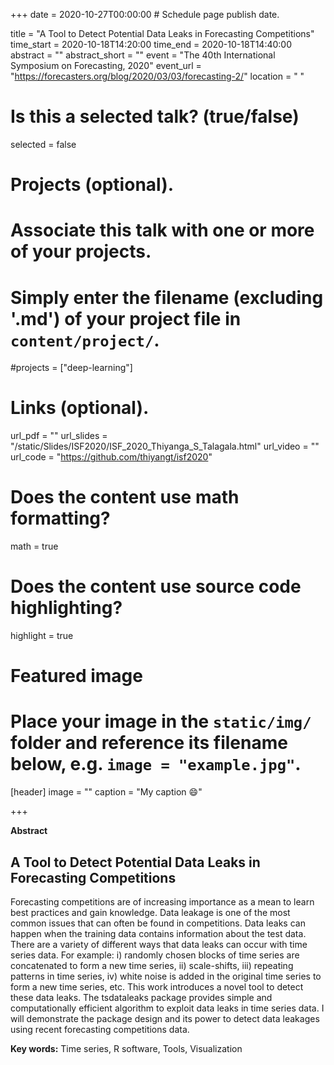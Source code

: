 +++
date = 2020-10-27T00:00:00  # Schedule page publish date.

title = "A Tool to Detect Potential Data Leaks in Forecasting Competitions"
time_start = 2020-10-18T14:20:00
time_end = 2020-10-18T14:40:00
abstract = ""
abstract_short = ""
event = "The 40th International Symposium on Forecasting, 2020"
event_url = "https://forecasters.org/blog/2020/03/03/forecasting-2/"
location = " "

# Is this a selected talk? (true/false)
selected = false

# Projects (optional).
#   Associate this talk with one or more of your projects.
#   Simply enter the filename (excluding '.md') of your project file in `content/project/`.
#projects = ["deep-learning"]

# Links (optional).
url_pdf = ""
url_slides = "/static/Slides/ISF2020/ISF_2020_Thiyanga_S_Talagala.html"
url_video = ""
url_code = "https://github.com/thiyangt/isf2020"

# Does the content use math formatting?
math = true

# Does the content use source code highlighting?
highlight = true

# Featured image
# Place your image in the `static/img/` folder and reference its filename below, e.g. `image = "example.jpg"`.
[header]
image = ""
caption = "My caption :smile:"

+++

**Abstract**

## A Tool to Detect Potential Data Leaks in Forecasting Competitions

Forecasting competitions are of increasing importance as a mean to learn best practices and gain knowledge. Data leakage is one of the most common issues that can often be found in competitions. Data leaks can happen when the training data contains information about the test data. There are a variety of different ways that data leaks can occur with time series data. For example: i) randomly chosen blocks of time series are concatenated to form a new time series, ii) scale-shifts, iii) repeating patterns in time series,  iv) white noise is added in the original time series to form a new time series, etc.  This work introduces a novel tool to detect these data leaks. The tsdataleaks package provides simple and computationally efficient algorithm to exploit data leaks in time series data. I will demonstrate the package design and its power to detect data leakages using recent forecasting competitions data.




**Key words:** Time series, R software, Tools, Visualization

